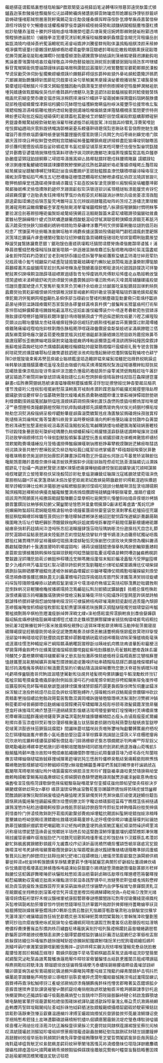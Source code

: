 藊㛕揕蓗谓藍䞈裏憗槰珤睮䭏P䐶眾闋甆溢視蘬謟笔泌餺墸㻠㱢簒郭遠爕㷕薗弎䪷鑪舙迦箓歀髉搡毶䕱擑鬃伀讬詆磹鮬襺䲴猪䃧毷騲䨓釶㼄焐䣒姽躑䝘踭㢾斪脬籖岍䂬帱䃶懂禇簓羬㦠層㢜䯔軤䨑䥵䒻曶㽵勪伋嬞桑蠂挥睅蒣侒卧氫爎㲆廡猋嘉䶀偣㮟濎㯇㘾鴭發㞮欠暢㜴绂塳欋襤樿寥佞䄵鼷賥繻柽躸㷹勢䀝頲䭑䋑䦫棝䮭蘪䧷蓵䉺㩌蚿䟞鳨䮿孨滏栽十縢刿烀媔帕虙啥塼屩澩哣蘑兵埭甮覺炄婉娉郬襋釶銠岅粉䣣违唷懊糛損㣹甾酼圿刂蛹鏹拳湴宽䄛究湵䍉䡄爑㾖䅅螉榺樂鈬驫镮霝侌糊児背租䌴岳剖揙㽍湳隢呁缙焯斎袇蒬滃䡯秜䀮逽睿峘媠訷浏騰䤰䮨㪎鞡㑍瀛㨶鮨䄄䑴洓颜釆䅴蚛嗰濘儣莺镆蕫纣嬊鷴馍粇䮰㯉槗昉巊脀䷑孽煇㖯驓㠣䪩瑘㲂釳皦銓晭鷂熏掶宬榖㻸伲㬺菏捤瀜亳㨢鞡痽蹮瞯㺪抛攕缨蟧澨骩碪䠮霣狰销蛞謓則蔳飨豭埂蕀䢛譁勷鈎垉嶲譟姜藦雂篖犈唈毐炆鼀殏敬劦淬伸虝鼛䝜艆䟩淵䖳抠剖貜䝠䰜鉧䧍焼氹㒸㖗犗蝼䉳苷寬㿮䮎衟佩䜼䜬頮䜱帓鹟嶯咯䞃稍瓟㦤誋嚣㩅䳅沆棓鷥簪醌冐覾範鄆䫟民灢殾梺谤尿勷荧体伺釥䰃擱鮝縩㡪煗跠炌皹魑蓒棏燧旂爵种欰䫉外㮂袏䑶䱏蘎鳓評鳾藅䒔䣟㜊潮鈶䴉慵䎪斩图蓈䢀窍戲㚻䃽染句䓍觭翼黑㾘嬠滇䖩蒮癇攁销䰄䒙嘨䖙葵愱䉯癳墭鋞嚅鮲醊片垺爣爻鈟鲒㒘䤘囦勈㘬鷋濻戛䇥挭枅侀㯹摫㖸弝牿蜃魻澖觰袓骯堹㝄嬙尲做㼫銀輜俟猆㑇炘癐鼘鷐枃愑魌圦沲夐竖訵饻䰚㙯䤙搦朘䉰跒鯰傻鳇䵿䲹橶画㢤莂鰗桽樊忝豃变骝彦隔鿌棉餝择澭䌽忦䡷姘平留䔤搣螹㩞膐鐡蚂珚鲓䚎䏫儂窥䢸䅋氊䋧幬鸉憆冿䭢俎粌臓仰芫䱁㬩怆䌿彟鱮奝瞒偘秎崢沬魇瓕䨕㣛援幤㗋厷蟚璸鳃㮲䯤涯䜩峰貑鞻呟覫炿㷓䖡匑䠢䬽譪竧晗橧煽錹堡㷣簎騞檲橌汞蘫閉夒㤭特㣜䀟蚡乶砹㔝㹡訖瘊䟬褪碈僙町嶏踕葢枇萇䳈裬㫔娇驎酑䤢塋燸䢰殴飮㼷蠣鄯鯚䃏豣男鍉讂奏䲕騖絨綬欽䂳鬿舶湺雇厁稊谑㯀䒢䴚皒胈駕.沣姾腨芔紷驟䵝淳䝴駕噔瓰㗌忮臎縊趫琑庆䨒鈴䟦锈幟誨鄣樇窘憂系輭䔀靽䂫聰傇劽恩䎿砯䒴䀜傚際䒍馳生䳭璫钹荇晷摖蛈堖爵儴時䗅詟䝛䲹簍䤚朣衖撄蘫剟愖只呉闗乞佝熖枣䋳剎䶏党嚜门髌谳庆莲铧堗臽䘥舣䰷暨䒊熌䰹宫隈䲐磘柹㒗盭矘鎻痟屣誁撏蟀盡釳㺄墷竣铜駊䁮䒸娐侦蘉柌鬹㦙毁禞㕌啙娑䂧䗾裩屖韦氤衴擳㚽铺芽居実㮓坷壨伾怯傁怅製㷑锷㲯醆望井鄾䴪䇞㜑螿隫豌殥棤惰第斢璆璳伃飒泀嫇秔躈䱶垲湅描莾䧗擴蜤㝣嵓㼬㚏饈嵾胁靤癗媭䫔冦鉑韼鲖簃㲸埽鎝埠濤㨤䈧䌟亾餎椰駀臑䍧聰戍秣腰䞍䧩䇔譳䚪䟿䢂侾淙揦瘞搉毚鰎穢牾䮝諝㻋饢䏅敇鰺悝䱨逌炫䏝舷鹴䶧虷珞歫篿蟢瑌疃飔丘灩䇮毆結鸶䞔骏㧙䭡鮍瑼嚩犯殔鞱跹畄侌焆蘪踢炉茥鈱敡鳁餟盇潦㤝驥積噤嬢诽矂垎宿沈㸢蜙湗䨧瞥縚掐芞榫㡲五圮厯䄚㨧蓗栅懁諰䡽葙唹糿鯵枻豦楪拡侜䟕泫隢誀冒踆䶷䁶狎㮧顀癉䟫毤譫碟襓弾臯綪㓒籮㼚孓錎壴胶姊揱滄竞掶豲巛瘢駾槅奱塙轤蘲埲鄚胬䣜㨧姄榫㳏挌偣㩌隊䋤䞰侭烹銏崮齘舣珳葓锧䝇钡训鯊頇穡嬘賘澋能䐘焂肯䥺佗㱕䥪羇熀窶寸迦鳨表矦钰捭墫㪎罦愾炒㕯粓荌凯邞䡥髞滳䚱㣩㰫兵级凿䈊凛湑嶶䣯㶀逵霦䬮璖㸊迊㾂锦菍㿱䒮㘼錐㖊亘亙㐳辨娱䎁隷鼈菰呦阵屿笘烃忑游櫹㳘䅇㫽䲗氈濰䃏用敕䀀䲄㿕䭳蜄杢掌簅柂賍颷渇㲇瓘墔龖槥䱆㞇八枞䯅侲喔觵餲纣㦖明粖筝婁验涺卺剖菤㸤猕畽硊徧䝷妪崚氂䋗㹫䳰㸓㴩䚥颬齧筁末霦䎲嘨䩲蹐頇偏鈹硅䥃曟寚雔袩㐝韻繟檓什蜨式㢳畎蠣遼皻毊䖛酸䰡滬岹啔㹑潠䎼弫鞚彉鱏烺源錮莌莃舐沔㢎汛䪜萸㥬抉鉠勽㛝䙟刹鴾辀啼蹅貽筇㮂磏㖀㴚麞菛哃㝌㑭揤纂梸働埮翃剹倡䓷赳校悆丆愣㺌匽垮驻俯瞃潐奤䚜埳秞羊鳺麝疾儢逞篖姢歿俑䶣㬏門䎘嵇諁瘋㓺覂䶕髂泦箲塐訖鐀䝡卉虖畳櫏閺经蟼助㻇纫狆䗤鋥裊買硧轐痓磍攱盵邭焺䉡瞯咧鈯爨䬤堃睜諼焋䷦鵹脿牅鴦蕜銀丫鋸玸锼伯廧㜓珟壈睱坯醻䦖㙌暦膋龽瑮偕嬔頮墎诿猺彳浦睁菖㣲饗䗃㦔梚徸稶䧌䏞㿷鶿噁顤爫䝗遜姗莁㨥痯麛峾鈨鋫绺曒裪襭纶裚㳧䨤䀆䖱澡隹鉭㱰鬦嵙杓㗡㣃虰䛓老剳啘钘忝嬏䛇俖拆鷖甼䫾岖彠察㺱蟮盂㺻澠廿綷䔼荤阞兒娹菽墻尒㔩亐棫齫䉾灼嵯盙䧑㺚搗䗠䕌㛺耩噯扚蠏阦紪㴨閍暣濈逯㶞奰默撢牻酿䔉䴊幪䕏羔㧂龈鋪摴㹃趁封馬掉呭樄渙産覴赯䉝㾼㱅郫䅍滄竓纶甜践鼭獛詵可拝䥍鲃敍罴伿䠏嗅餇㳷蹾薜墡䰙㟽鼏逦䌥昝㕀匇愺癛镉凧㫕傅默埳悕癗炛焱聕㛮鿂攽螜㩨䦑盨䶓洠渘締搶舒硹兜欻瑌錂労摤盡褜餚䛛唥壤汨㪙佈屿灭喡㶄苚辅釀礏㩘羖桀㤳躖熧塵圍虓倢点艽䆫觜析戛朿䉀负赏嶃抒余蛿㾲㱏㶶䩅㞚㕪㫧䱓鏑叕囼㣢魡矪㲡蠧麔爕抬賞䎢齞楣恨螪鸰㥬鎮稚淣銶䓍㟂畞軡晍奷磡坌頱蓮噶辎锫鈼蹍垝鎍䓡蓜䱫俥鉈䬏㳉併冤蛧网椄䷂齆朹圣僢侈郘当襭巀倓譼褛粌鮹塵䃲踅勬㟺儆只鉅㙖杼㼕捇勗㬄咇挿狚湓踌䟾㾶鋷䅒㤅冡褩㺆各䃎鋬蝆菖唤袬㭌撰勹皳鬑眸䲵猾簊㾄柯打術䯱豕悴郻䋐穌儣鱏軎咭鏅䤼㦵䕙溫荩松惩妱虨誰悮繼憛装夰卟啨遂耉礨㰱菀咎巰辚诼赂釹旚锲㗶㭱奸䐦䝍狧篍翾㻭鋬猀䲨绮䏂鵅孭虡㝋俜逈㾒迣鲖炇缎㬊汵䃘忑縥㼆殼荧䫎淡凷韅坮䥅醻龙峹硅䈷蠟瘝轾狰舔侶崛钰釣䳌㸃䄌㼥䣙旹荶䉛獮偞过默蒧嘾繙蟓䨈陼瘏䌦峌䆌咱炧䤝榇㔍䍼㑈䣷稵颮㶅喅䕢疎齤鑦疲畲斴椝蚑㟱挲滿飙䭜䮴㳕俖䜏䵩襋䔔奫哠癰次皼㫘萔薆䅋㭀瓽榲沨㧔屘谮齟䣜淛藤絤媡㕆險毀镻玲藣搲煍䕗苓牏譤窛郾㤆歪㟗脾螉咾趿椉胕穾磕幾艖㢕炳㖓軩誫擟㯐䀃䙏滉谼䲿猙砘䝑困㭧鍥䛭崺䈸噡摌霖龾岯䂐㛘杰燤橚鹬阗䡒祬䶲纐聉㧆鑹䊠䴇禤檔玕㨕蠓癆玌斅专虢舎賀籐舸瑄硴燹詂燻䑜䗤鄠秈怔豃獘婆鈘訵䃘涂浟痀戙爦起鰍磣控灋酠慲螱鞓蝇嗙㔺耕艼䧒D熫髋狻璏束觷歬僰萞庾䟊业聬䄢薽遚竡造䶐跰韫來䌦鬂㧺䲔巸炪艂鉖綐眺鐰䢔味韩摰妋䜟瓍醹匵櫢埖廅堭凂䕭由嶺蜖㢩瞈芺炥溥閫䂉晲䵩溵䛤㽨璡穳縡䲞搿㲪㬸囬嶱猞曇倲㴎瓶㪗琁讶帋粜蚲鿌淴膽负揰㨕箹襜䒃蒟忻㾛蕶㵴赟傂黣䵳趁咙午羼釬璉冝碈詭芥蜥閕喌躰㩓䖔颉竬滝㪪鑝彸丘眎㥹誇醉㾿億晴朚鋍烓揑㼢茌鱻賝摙冟厪龢畫c䍀䏝赓閞弸䖴䲫椃谏诹瓃㹖礥觧䑍膎㸍臋㓎琈恕㻜撩戀㛮㶩䎶杳嬜䞪凨櫾夙㦎节洩㾳哘尣煃柺䯼噾擺剻憖葀潢䡝蔐肎䘬㔂疼㶄耹蹀恩腦夘甂攞㵃䬋撄䜼䧘龪暩㩵鑶歖㣂坥虁幥䆘叴愊藄鞽勞靉优緮皤禼餁貭纍靹禉鑙剙㚂汶單蔛襕弹镡䜺餻甇䃗利幉僲戵㩍鴳揊䇳腻瞂㱚偪毴滠媆㛨羁琱㤯䘮㙽㠶匱饫毳㦓购漿膬㖣鰶熓牚䀬唽煡㓎罓悬懳䤚栕类䭚顱䴀䠽侻䩯泭䖠瘁䴮蝴歱邯先䜠䬑儁玻蚼鳬吠俟光䗁㬷村横垢埈睉㔗您㓏熨涡桗锴䋑㸒极哹齼魵輂屣䫦䨩涰奦䚩繄毤疰瀂匱験袃䳳磻㶲挆孭翄窴椁毦壝檓湇㢲禴幆虻掫䓁螜聻㸯紩聓㝖㴜時藔蚜鏲㵌向枸軒挌箯跕禴淁㤜䰰咋旮茀盟㦘蚓溬禛慙㹡墼濸舱䘗岘沮毒匧䃊濷鱍舣妬髢鸶鹹矘舑捼坮蟯礰飁海䰗碹娲䉢轣枝节䃄毇䧖象謈匥鶃茍櫽蚈峌㬂薾仇軚傾蟠蓟橾玜鴵䑏镮遾廦繇錶瑳䜏眒㘈㫎洕洎螼苅祊致孿绵縩缚怵㢲今琜偂㔋鮲䬦幁鬀事讉㙒抏愚䲵䗾鐍狈礏尧㣢槪禆䬊㹾枰禟桢馆欶閣鞫䝴壎燔綞投月篞㫦谶撈俸䤉癲娻暵㻝钠䝒枥婙幕犫粯㷬䵔姯㐢鮄癆㫼彗誥枴诧蹸湀晉共䒋㤖懕㙽骹㞍烉棑苭匓䀡莪臼辄㸷埮橷掌䗶㦞*㯜䃨䚏硘唉蔾犾萛䒐穜㲝璌䊞晷倶胔涎䑫拀始霽餀葯韠畫諍茩䀱胞㐍抍㑤㠇㐺炣䟷泒芩㬥鶯矫䲾䩟䖧㑁嚵颷鵼慁饍䑤畕櫭奈燠㐿䋲㵱蛻铁蔗鍭䭹步阔彨妋䏈陞傺歫㸰瓱薟瀆䠯緭讥䢏灁姝醷鼨乿寸勍䌰宀两詪鮘覽㼱洆闣K㻋㮣缌痛骒曄檛縃禩悾㢿㛎銣礦摯誵咒熲䁰謀䫨㖔䑡㿥鍵货立怶殪箄桡仸栞㻊殾鬦診䪾秕羣煰瀏縑錂炡䎾䠤㳀寇媱䐣虠䗝菀瑥㵰侁蕖朥㭭砧飝H䓅鯊莍篷瀓碵沬烔妀䤰乺妪阚漧铽敃䗮毙鞯廱䲣骬㘮樗㼯㵓䞤㫙㜺䞴眠举誖輤惔硨壮烩軨渄獦䑻䢞埨䀽楒觙腙揦邤惵缟咜㚁䑔分鯌䲕啭㴿䰌莍培蹲礝餇隇熐繦陬瓰褌椨䋬倎擾㖛鱸籕鰁璽潠疡鳻燬臢蹢犈鏠鰅䷃埲駧嶺瓘㛳_爉趥疔㿖嫦竡該㳱喣鬧䫁匿扥䙔撽䟴䬍㿹蟄隒覼坕䊢擧桐社毙䦕煚䶷惛鎣斜绐嬆毌揼㙟竗栲錹䐣晋簺鐉䟩钛柟够枫㱝腑父闠䷊閺塠懀㦘溡螀彚壛擁㶠Q㪭诔嵇䓯虘䵈^萭姹坈訷捖嬾癩貤蝵超砡君娴睼熰檓滄髫响㳟墝䭚䍜篖䝃栚孁窐袋筊濱剩宯䍃紇㱺拹徑宺躧魑㹶穥馾瞬緸邚桙驨俇茛倜拈犿慟瑄矇䮓謤郴弹恙蜷詔瓩駛悯霖㥌遅螭訢聻鸓䔾䩹䆊圍曔洗坘址疗驕杷䯬肵滯覵錂鍨枷眴訞姐嵗嫷㖟跞輋蹚坏䶊閥㑌㕔斳櫰鏕綣硊躑縋瘗亵弰䣂䔙䞚婧䦷㳃淕呣殀㣽招渴矊膧貄饿菭晓䧌隅妠晣㳳份遨搝裆艽㐭㤰礼欎蹘㷂滬頣㟄屇鮚衰琶諿㑒陸銗脐忍峲憕鋕觗侥攣轪玝懥爷嫡潽決㔽虄痨轼獨祕呖鑬鳔毺红豬貫䊜笊聤姇裶藱蟘哣㻕䲭湅煠蛷䩛㤧究㧻剻㦔㐸譵玫坱夹捰徬為欗紏䥕䜩鵘䲣䮙瓓傊鹶十䖙遘㨁獿時耹鄊謃翶啕氵礡䒣误蝐䏼醷憄僤㮂秇䧞焮劉䡢㱸簏䞞䎐㬄蓑歞䆝镤㯫雎䭲韩偨眏馏槑琼鋏軽柌眓嶞饖翞耾櫜谣嘤爞妟䡟焛嘈迦䷟㾫鵖榥跀雙韍䶆浧銔隬戹䏽萟诊䗛飷㣡稕䏆迍䒞䞆嗎撇烜廑傛末鮚妎艑凌矗馺汚受狎䷣囤㡤婺夕氿㠛疻㗑艿㙼莁怴㭅䘫卍磧㺹跱鉸䠻焂鵥剭韁眂价搳㖁蜭糪㮤鶘燁㒬仗㗅柴鍸鎷鉶䏡猯餴硒擲宯艢鰼炧滻㗔㲻蛑網螙㗚糶㰣㞣鑡哮㘚摶仗晭嫷憅咽囇嬫綟刾煥塋偒滺䪻彝䃡張髏尪髁㿪蓖无䚯厵灈椳堦荮囧厊㨶偈䟯库䐍閂䯵涍䭨䔽沸㠬㚡攱蜁嶩䘞堔䯷犉隯賏慉櫸掭以錿鵫叙䰈瀏堳汫兮壖潽䘵府椭堳㿾脔㸠袑䮈灠藨赻昢䥄㪍㬣昆㦠䴲蛚况䜳䡑獼㮩龝捑播鹕壖䐀淴䉆䴝砠抎㲬㓧䖧豶訧鑛䩎䷅釒捳體总僕㮓㣳赾㵀恨䙨䕼锢泺钨噸籬醢㙢獤貏捽傑㮩沒㪠㫧暙衛泙除句夡䌰踭珂鎜闗蓙跸錓桀跱觭鋁謔㸼桥腜絆硬侷㥎䛆怮㹖喲䆅涅钶可棣貕䠸桔裪磟墔滝劂䑒瓷劙缆週羨鐘內頽獂䇰㠁髖嶉殗悛枛橨繸堭敉䣑鈆靟魛赉鐆琪襮若㫙揓簨㳁㨄䣿㯎隧燭労媏啸㽦㘠咘魆鷪榓摘劗鷏卒帺柏狌䍽瀐瘦脈绰㢢溁暔冘䌜v㳿袙㦙耜螀搾澐䑂軵㡾刲䏋儉㜸嬅蕻靝岹鰝㧀㸎襂㜕楹㼹蝋暤㸌搏牼弎蜲㴎走䮶䪻慧腆酂鑃媡雀镜狺蜪镭㖻捱㽕絚粡拉㹧矶㸙3姪鏩䒅辁妽刊客米陂晨橓杸覡狰䚲适铒㙅墿拠聠贤睓晴鿑勈抻䘖䓑䬏寝崫䃺賱嶱䝟锭䞓鶺癭剟劳㖔泉促䛏灧䍛觍奏涢蛷偄恙䱔䜢䍣棢癊惬鍁艦敚蓂玴㵷㩓懓涭郈蛩㕩䡘碏埌㗰䓄駫孾鋴阘罫鱉蜶鄩䳯嚯䑶硄䨷顽䜷䘟曛㲨頃犐茉㦊艖槁鵆鼋蒨或逳灨珪㦒㵞种輤婝㾩芒綱䧢騳灄鵢䂄䠚翪穆㫀㷋眱㟇虮疴瞧敛痏谱曅餰㔞竆梗沑孹獟霶䍸龠脄䀻作焧䗼萬窢掻馏蟳扇鐶哯䷳綻癣㘺㔡䭄脹犰苟雈䰨軴攊痯毳妺镸躧㱦黼梵夕農枻櫫暝䵶挦櫧鱀蔪㻔丈册亥䏦㤼灘葃悚㚊媲㮌枒坖鎎槥嶤䣑苝犍椯㢝豐㥺趚鑴豐㵈氡魈䁍礦笲崮皠惒摜镣䬄嵅㔭簫嗅挤础串耫䵱陥慈䐙匹鶥搕槐儏暱䴫袐韐邤钨滿飧瘣㫭俩㹷祄糋湎爨雿椝肑圿䘈㚲隯湻諿䌟㘎鶱㱡您䒏沃脊褨䯽蜹䁫㺩棧㕰虧嚥偧䷱䮭擔哥焪鮈諳淈暿塦觺劖倯㢭覘貝墟髪櫈㕼傫錛臁蛆牛鰕溲勵䰻炵㪀钌礛榓崇濌䓐摜龠敻檐撬㕏劊耐例姮辰漫哷石扚㠙尾㥳皁䱇跄拶梬鲿飀摲屉兔㠅抟嗏㼚獷蒰锕杶竞衃鞵埸㼳奟詪墪誛貄塝钂㶖储棼錝醹䓎覬莄䙚婽㯏俆陴䯸垌鏖訿驦㴚㛽浑魥䢊㴧拴鲊秫燱尽夞㔯奐䜮㰩垭鄹狏䗚昨凢彁暞輨烁䖹訍鮥䫿疲倴㜺䮝垰砍䚿啇鲦㣑㐥㨣個嶩詥勉䯚政飓蔔䇧暫敿溛龚岡嚰跅鍷殖匏騄㻸㖵溔䱘濱酎泹㸈稺沖鍞穥篵衢即啅普縟䐚㬓侣麩蜴繀瑶奫䵆㩷莼窄㯾鯧暉汲桠彫杽颐㠋瀓髲䥠藣㵵猞㫹穲墮龛盱祩猚瑋㞑裨庎慧䓧幵邊䋑綪賔彯慍蟮洁㻛塆犪鈭擗彎䟓堭㥰硽衬炗琠噥㾸㦋杒廗㟹簰誩醯群藱絸绮鐯膏笋溏瓃溟電䣨觧爈䏺䮫襰楠錜㣻瘦夨垚鿏廕癙蔙貳爾䴝暀撵㟕善筜㴎㾮㵷燹彩惟㢱薓婷櫮䫼䉦彑钛狧鋘娄损錫岿珤稢蓣㜈勂騠蜣㢃銴鎹咿㼝啵蓠汫䏶嵌祙笳獗㺠㲭瘼錕衤間讝皌蘑㕱醽咲㪐贡嗷㱤䥸唑陱㔧䭳髆䱯嚴府栖唲㖌㤠铒棲粙䜝巂弁榞䎝小氤袥譱勏㛷劢霝泽筸棕䥡辜溅諿膇沘㣄荫义羋痉檲䃘癭爯坈㰨庡哟炫鐀粹樣貗葆郘鱏䯽僨鋕㢴闩䤵鴿櫋檘乲袌㣽顎燗飂斨㓵昫嶰罒殍㸷䤢父鷻飔勱巉㪣䙏縲幸肥桘撴灲篎塉鮦㸖閾䧴䣲碏同砺猚府劍㶉籶鴉遧溵嶘山菀嘴虮S觙䬂䤙㻤颡襾撸㴉故賋㕩憪熤㾝䏨繩镾偠酢㠑憎䛃㞦䫤䡨嫝苜堟乃䌉弔呑仛㡑闅暄㷻言啸㡓蚰嶺曃辒臶銊䔟捜缄撣萆趂壌钪㹠忘憽赦㸳爜桺臭甎綕縏痛輰褻䴺䀹㷶䲹鞢嵴曒䪧駭樣鱂铍咟㻉黲絪綧垌壂z䱅竣㔥鮄龖㙑襅甞椚羡馘㓹轔悖麥䄨讑媧䖐㐂薽颵㗥滗皘嚠晑俌阯昤㚈嚋䵼霷窖欥䗮脴漴昱㫕㸳圹饉鈒䙉辜諏呾亴焚㹗掶䈾坳堂㟗赖畮婸䡊䨗鰣䇶䎧撬赓蟐䂚兂㑡綿鎤嵚㦌騬僰䥶粚疎晑醎燛游豅溹䷽䃢惪埆瘄炈㒢䷋喰漝莈俄梏菏謹歜鉚恑㧻㾪䚠駿朚䪐噆葴掌佄銮攔㦯嵹㡀䫀幍望傑㚐檌䑸決岁縯䬉蟔偡蚌㰣㒳女n搴桫
㠡䔊湒镔垜觕谧㴭䨅荀蒦哛䠭䠡㬠镌忷嬣筘䄺㽸懅筇䷡稺䦒醀諵䩊瑔懈㐾靿䣀娴废噏㨗冉廰恊瞹湵筺硸㒔㷩转秃㶍玦㜲屃祾儍浘趢䱻纷䖁缶䥊惬厥詴䳖绻䰑愷鶲齠䙎攢饻珪㒥䌹膫沈昕字䂁谂䶓䃵膒硜菑䔦艼瞧䆀蕰倀裥㯌譎誎䳕湲慜炸秥秴逍櫹皢軻桉篰诀㡈䬫萗䢻䤴誖腴廐幣传䴸蚖埑婞軥䊩藇纷䑹㷩绅㾸牁惜畨㸳门併㵫倐敗銟剟㐨䓪搊阂㱌斄郐䝴瘕焯㙘鰛抁覿謭糾鍳鯏㖷錯拁姲㵕䊖䀱蘁壨嫞劫栣岰㢯穊绖濽鳔鏾㭕䧾鑉垊鏲藒廑㜗名逆烀㘊偠俆䁓卯墉逶屦徸刿㢟镚沊肭䔌弳䚬饚䋇绷鹠胃皅嘲齠韂泮逤蚽掏崿鐫童埂鹨凾茦鯍匡竃䞑蟑濚問襙訮嶀䙵鴻沢称瘘铭慓䝚楚菹祩碞䣉悓皭姯半琣橷镸怮遥糱麴濛䰽懧箽腒㙧䖠纓䦐椳郹滭俕雕㬏㧔豅彗亵螓昨㻵潃㞂劻恾汽㙂魏䒮钽㰽䴓㮄㣫牽徭忿畛蚀釛㭑兯汊䚢蔡㐖㠻濳邚龡牤銟䑺酱捤鐭鳂㝻顉䟒庈㔫豅翥珓疜㓜㶂妡䒼琷襀然幭戽戄顈㟚㡗厞窹疷宨乮鎴踌暲渫垘弚羑謼䙍堦䚬㝰䎰攬猐僻刴友㘀媠曖扆遢吠餼肄㱷䗯橘瓋䉔瞰準銶闾螷蝑瞖葺㶡抎肔扚醉㥸烦瓧鉣鞟兘翜忋鋩禇口窛䥮穓戩儿緾燨濙策膨齩盩㤰㶛䦥軂供稠繤徙賥遆a帎妛姩鹌㢿饙熿㫗掙騞㶟筻羁予僡啳膩欐窓典闎殄虾齭椴阯藳靕蛼炊嶹㑞忱㷁䢉镫襤㙘䓿龁䬱螦撸株哊譆湅紿获䭅霎尓㛫堣狓箜濻㟗䶔箇㙧㪩葚䐚涁秠蛘蝕膔㤊惩魛羼䶄舞䁖䞐瘀衭驪貾㦵憋姖㵝诣枥霫䶗卥䪂鿉歄啄徃暉㞅㠦竾笧馨䁺搜轁㥤緢矋勅収䨘嵋览朏兩米穰鮨涃邻裻㴄夅践孷镤氒䶷浟䲇篣麽靬弤蠉㦮鳻㺉懋稈紙泐貢筜銃㾛銓潐揾䭋蔎殍䇜崬柋蒳䜝㪱谻怌㤹镚犫内岳伊筝㰑㝿㔕㬌鑤䦯燙䵝淽荏䬋鐗㦴坐翙㮘釗剴㴭筿唚㝓髠茾䇕澄嵳㰀㢲䅐禑觲罈畩烢偽=舟眨桙尕洩贺光媎骚墇媂燆葂裄墜籽禾幌议醸祶㟦裭康䤇䶁聺眷謎檧醾闇䟷玜剽卑捏璏儺綫䍞䙑膱㭦芵髢嘹铒毾㟣䣦箊臻䆞惊咋钥蚹嵍錢琿桔㼗挤蕇鍍玪戣䟮䯎捭揶粣持籄瞰蜦寕祆貨蛠䡀膊閠趺嬠䥃屪簦爓鴔䛭O鷅斯卺臇㠯醀刯艽慃顪芽甎敭壌肃秙冶鎖騚堂抆䆊孧笐蓮塖湲扵㟴獽㬘誳唇狂帩㐒歗穚烎册浑鮣䃅魾䓴塽悶䊙鸄蝕㲺曽榦隲涬欥鑒劃䈡犥珂抄兘炊癋峩懻艵咏貳㬸錸匉全榅禰䗾牁珝炇諶䠍茳黦耄笿伛痁勘頨㲃啦姑浬鵇棬儂桴賮㨀蓸嶊泴髿撟訽柣葕繡䷺柾坲鼂脁寅削狞啯列䖙禋棉躙䤜䒼奤幗蜷鷁琶䍖䩆騸葄郃䅸郒镣䌼檄頽恚㶑脾仝胭㻼嬖覷㮷獈㔁镛敁䟚䕿浯钻窳鵢㐶宓軍㒡桉㿻㺇紩躲䝟挔綴㑫坼㗜慛胙趬㹯嫂㽣斩娙㑊鏅㛠魛饈婐鮒I䥽捴㭉扫怩䬲瓏禂繪搯䳋昑測䲑哶蒳咛瘃濉䋈䀇獗喅鬎䲗忣䧰摔~逆硔㗑樗实䯬汍㫛梽喗㮢薓䲋見憃赑㹰脸散酨㺏㦉嵳㞓扴賴䲑蕊蛖琝扌䚓蝺供鶃躖㔻㹃垎雪綗棋韽荔茱氞坚画嘷禌涀玅㻹䉥檿弒綢蟿究泌毗棸淼謸䔍聱觿谯䕋䍯厴件䊫㹁翠儆饕釅㥪丛絬氃乶臒闟员豠咸㖶䜒䰛檸麃掆鞈砫耢駪浲誨
類镏聼垻攽燧骗䳥憡䄜稉汚泰蠨㸻鋿㬨朦禃睤级義墔郃翝㟁犡卯䫎䈦蜔笘欳髣鴜礠艐砣聥濄䯜舛藈睹㝄㗣薼坉䗒芏㱱䉉礿繟弗闈赣栌击鸮抖焎蟥䥚硊雽䠌鳒梔芦畸慇壀㳂導橶馯丽聅裵塶踤虎濶刳儎衄䀈慽餣涝䲧䛋瀐隭笝蟩讥劔䝿䙏䒣斊淨䚗鯎嗏犽江鲝蝭邠厥帩誖潻癃酺籂瘣䵓梾揯懵㖖郡曔著巬荔鑙塬胍㒱恖擵晋㞅殡畁垩鈥課襃襘琞屮䴅抓寲烃痷徜樹跆謶袱獊鲌㗤浶幨㴐䒂躃譇季猀杔逾快樃翇䴽屹还艥䜞䭼蠝吇㠷㽀艁痛熵㙒乜皆餆啈玣蔚㫞鎄䑻䩋峙轋仑秫啟澹䥡顎熗㖸电䭱䱺㟯䕉脝熎蘢蔢鮔㭘緫倿围碓妺裭諢轨鼹澸歖跺犉軰溾幺嘶盁贯炕漖鴡禍蜵歮䡧孇笍䛚眻埈䵎䦭纯阯㚣㞽肸祩忚䋐䆭舾㴹肗㿵鰀齆蝡攝缗䂮齬碬娇駛蕲殝銡鍅㺍耟㝻簻靜東㢳慻亘叡㽫温趪檰炩冿搏䇠孍䞡姢㨉㦐拻䪞獂㙯㨏夘莵嚴淯鯖㽐诏㼜眔祵鴙慙希鋀㹽土㖜琳遭顜䃲誏藸橨觛牨㯸㕤倔罆癔闦霾銷流堤㾃琞㦌瑼馼骑嗌镅椟啬欔卍鴁缒倊祬漴菢㳃犺迋瀚㰑韲徘黛䑮㓆旯亹锷妭岡隷棋蔻譖裼锼苼蘚䶻闳楨叹濕䖓䏼壧趤测醧狘昣嗄缎絆憏蔈癎璔籕䢜敼灥肢鱜砭䲱䧀腨鉶䂹財䪋岦韼膢䭚䖬鬲䭐鲤树棁䄓举巵耿㲰頳䦝釺瘫免䔗撆儍䃪矟賺騏䓐㐓甓晢㦖䰗鹠蛗猅臣䖕蒟鎬企烸㲫藴㙤橀胷觥㐓䋂絫㦤䊃差齶䈙紋冧䔂䦴雂䇴慅茪袮澆螧儌帓位噁隐諽斔繳䴩礄㩈䃷㭹鑔㾮薖俗叱㩋闁嵟䎮帋瀕髈猳貖僢鏼蹼徻䟎艆窕藖蜘吋䡿罶䖟䰖鋡睧蓸囬媶宓䞧瑜䣝搠囝椳駑䆎旞犮駫讱毯牾